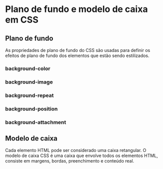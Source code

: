 # Plano de fundo e modelo de caixa em CSS

## Plano de fundo

As propriedades de plano de fundo do CSS são usadas para definir os efeitos de plano de fundo dos elementos que estão sendo estilizados.

### background-color

### background-image

### background-repeat

### background-position

### background-attachment

## Modelo de caixa

Cada elemento HTML pode ser considerado uma caixa retangular. O modelo de caixa CSS é uma caixa que envolve todos os elementos HTML, consiste em margens, bordas, preenchimento e conteúdo real.
